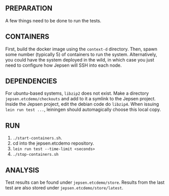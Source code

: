 ## PREPARATION

A few things need to be done to run the tests.

## CONTAINERS
First, build the docker image using the `context-d` directory.
Then, spawn some number (typically 5) of containers to run the system.
Alternatively, you could have the system deployed in the wild, in which case you just need to configure how Jepsen will SSH into each node.

## DEPENDENCIES
For ubuntu-based systems, `libzip2` does not exist.
Make a directory `jepsen.etcdemo/checkouts` and add to it a symlink to the Jepsen project.
Inside the Jepsen project, edit the debian code do `libzip4`.
When issuing `lein run test ...`, leiningen should automagically choose this local copy.

## RUN
1. `./start-containers.sh`.
2. cd into the jepsen.etcdemo repository.
3. `lein run test --time-limit <seconds>`
4. `./stop-containers.sh`

## ANALYSIS

Test results can be found under `jepsen.etcdemo/store`.
Results from the last test are also stored under `jepsen.etcdemo/store/latest`.
